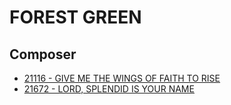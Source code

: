 # FOREST GREEN

## Composer

- [21116 - GIVE ME THE WINGS OF FAITH TO RISE](/hymns/21116.md)
- [21672 -  LORD, SPLENDID IS YOUR NAME](/hymns/21672.md)

